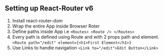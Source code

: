 ## Setting up React-Router v6

1. Install react-router-dom
2. Wrap the entire App inside Browser Roter
3. Define paths inside App i.e `<Routes> <Route /> </Routes>`
4. Every path is defined using Route and with 2 props path and element.
`<Route path="/edit" element={<h1>First Element</h1>}`
4. Use Links to handle navigation
`<Link to="/edit">Edit Button</Link>`


